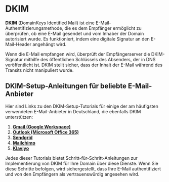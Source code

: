 # DKIM

**DKIM** (DomainKeys Identified Mail) ist eine E-Mail-Authentifizierungsmethode, die es dem Empfänger ermöglicht zu überprüfen, ob eine E-Mail gesendet und vom Inhaber der Domain autorisiert wurde. Es funktioniert, indem eine digitale Signatur an den E-Mail-Header angehängt wird.

Wenn die E-Mail empfangen wird, überprüft der Empfängerserver die DKIM-Signatur mithilfe des öffentlichen Schlüssels des Absenders, der in DNS veröffentlicht ist. DKIM stellt sicher, dass der Inhalt der E-Mail während des Transits nicht manipuliert wurde.

## DKIM-Setup-Anleitungen für beliebte E-Mail-Anbieter

Hier sind Links zu den DKIM-Setup-Tutorials für einige der am häufigsten verwendeten E-Mail-Anbieter in Deutschland, die ebenfalls DKIM unterstützen:

1. **[Gmail (Google Workspace)](https://support.google.com/a/answer/180504?hl=de)**
2. **[Outlook (Microsoft Office 365)](https://learn.microsoft.com/de-de/defender-office-365/email-authentication-dkim-configure)**
3. **[Sendgrid](https://www.twilio.com/docs/sendgrid/ui/account-and-settings/how-to-set-up-domain-authentication)**
4. **[Mailchimp](https://mailchimp.com/de/help/set-up-email-domain-authentication/)**
5. **[Klaviyo](https://help.klaviyo.com/hc/de-de/articles/4402601857307#h_01HGX9QFYTK6QBSJ8FS1063V15)**

Jedes dieser Tutorials bietet Schritt-für-Schritt-Anleitungen zur Implementierung von DKIM für Ihre Domain über diese Dienste. Wenn Sie diese Schritte befolgen, wird sichergestellt, dass Ihre E-Mail authentifiziert und von den Empfängern als vertrauenswürdig angesehen wird.
